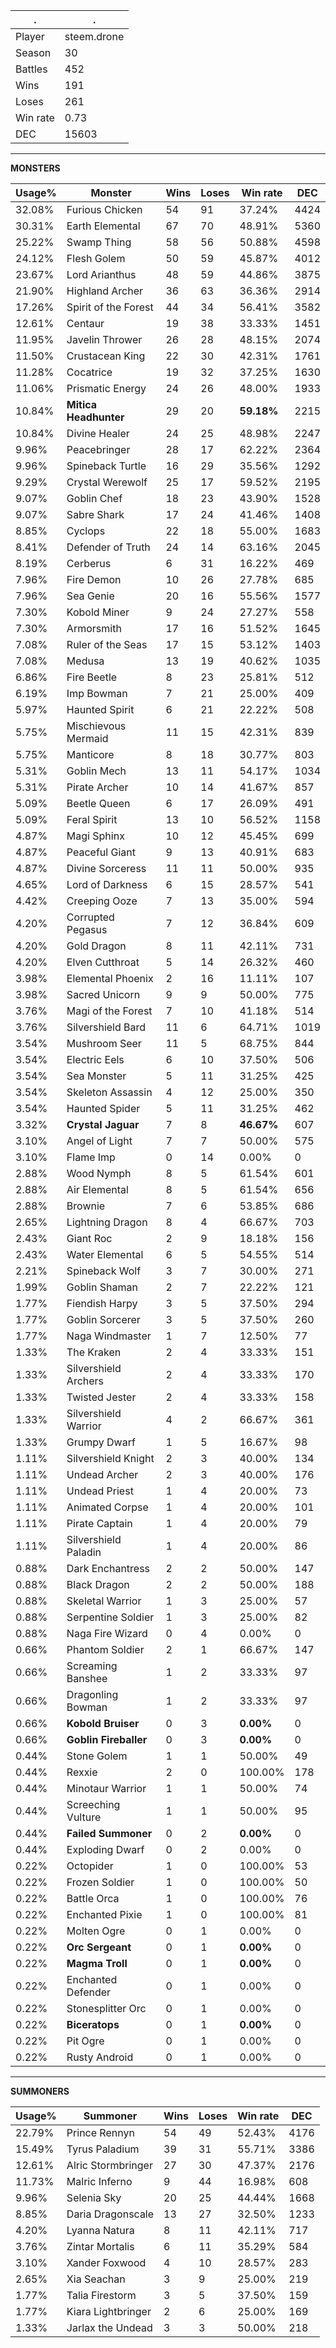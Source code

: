 .|.
|-|-
Player|steem.drone
Season|30
Battles|452
Wins|191
Loses|261
Win rate|0.73
DEC|15603

---
**MONSTERS**

Usage%|Monster|Wins|Loses|Win rate|DEC|
-|-|-|-|-|-|
32.08%|Furious Chicken|54|91|37.24%|4424|
30.31%|Earth Elemental|67|70|48.91%|5360|
25.22%|Swamp Thing|58|56|50.88%|4598|
24.12%|Flesh Golem|50|59|45.87%|4012|
23.67%|Lord Arianthus|48|59|44.86%|3875|
21.90%|Highland Archer|36|63|36.36%|2914|
17.26%|Spirit of the Forest|44|34|56.41%|3582|
12.61%|Centaur|19|38|33.33%|1451|
11.95%|Javelin Thrower|26|28|48.15%|2074|
11.50%|Crustacean King|22|30|42.31%|1761|
11.28%|Cocatrice|19|32|37.25%|1630|
11.06%|Prismatic Energy|24|26|48.00%|1933|
10.84%|**Mitica Headhunter**|29|20|**59.18%**|2215|
10.84%|Divine Healer|24|25|48.98%|2247|
9.96%|Peacebringer|28|17|62.22%|2364|
9.96%|Spineback Turtle|16|29|35.56%|1292|
9.29%|Crystal Werewolf|25|17|59.52%|2195|
9.07%|Goblin Chef|18|23|43.90%|1528|
9.07%|Sabre Shark|17|24|41.46%|1408|
8.85%|Cyclops|22|18|55.00%|1683|
8.41%|Defender of Truth|24|14|63.16%|2045|
8.19%|Cerberus|6|31|16.22%|469|
7.96%|Fire Demon|10|26|27.78%|685|
7.96%|Sea Genie|20|16|55.56%|1577|
7.30%|Kobold Miner|9|24|27.27%|558|
7.30%|Armorsmith|17|16|51.52%|1645|
7.08%|Ruler of the Seas|17|15|53.12%|1403|
7.08%|Medusa|13|19|40.62%|1035|
6.86%|Fire Beetle|8|23|25.81%|512|
6.19%|Imp Bowman|7|21|25.00%|409|
5.97%|Haunted Spirit|6|21|22.22%|508|
5.75%|Mischievous Mermaid|11|15|42.31%|839|
5.75%|Manticore|8|18|30.77%|803|
5.31%|Goblin Mech|13|11|54.17%|1034|
5.31%|Pirate Archer|10|14|41.67%|857|
5.09%|Beetle Queen|6|17|26.09%|491|
5.09%|Feral Spirit|13|10|56.52%|1158|
4.87%|Magi Sphinx|10|12|45.45%|699|
4.87%|Peaceful Giant|9|13|40.91%|683|
4.87%|Divine Sorceress|11|11|50.00%|935|
4.65%|Lord of Darkness|6|15|28.57%|541|
4.42%|Creeping Ooze|7|13|35.00%|594|
4.20%|Corrupted Pegasus|7|12|36.84%|609|
4.20%|Gold Dragon|8|11|42.11%|731|
4.20%|Elven Cutthroat|5|14|26.32%|460|
3.98%|Elemental Phoenix|2|16|11.11%|107|
3.98%|Sacred Unicorn|9|9|50.00%|775|
3.76%|Magi of the Forest|7|10|41.18%|514|
3.76%|Silvershield Bard|11|6|64.71%|1019|
3.54%|Mushroom Seer|11|5|68.75%|844|
3.54%|Electric Eels|6|10|37.50%|506|
3.54%|Sea Monster|5|11|31.25%|425|
3.54%|Skeleton Assassin|4|12|25.00%|350|
3.54%|Haunted Spider|5|11|31.25%|462|
3.32%|**Crystal Jaguar**|7|8|**46.67%**|607|
3.10%|Angel of Light|7|7|50.00%|575|
3.10%|Flame Imp|0|14|0.00%|0|
2.88%|Wood Nymph|8|5|61.54%|601|
2.88%|Air Elemental|8|5|61.54%|656|
2.88%|Brownie|7|6|53.85%|686|
2.65%|Lightning Dragon|8|4|66.67%|703|
2.43%|Giant Roc|2|9|18.18%|156|
2.43%|Water Elemental|6|5|54.55%|514|
2.21%|Spineback Wolf|3|7|30.00%|271|
1.99%|Goblin Shaman|2|7|22.22%|121|
1.77%|Fiendish Harpy|3|5|37.50%|294|
1.77%|Goblin Sorcerer|3|5|37.50%|260|
1.77%|Naga Windmaster|1|7|12.50%|77|
1.33%|The Kraken|2|4|33.33%|151|
1.33%|Silvershield Archers|2|4|33.33%|170|
1.33%|Twisted Jester|2|4|33.33%|158|
1.33%|Silvershield Warrior|4|2|66.67%|361|
1.33%|Grumpy Dwarf|1|5|16.67%|98|
1.11%|Silvershield Knight|2|3|40.00%|134|
1.11%|Undead Archer|2|3|40.00%|176|
1.11%|Undead Priest|1|4|20.00%|73|
1.11%|Animated Corpse|1|4|20.00%|101|
1.11%|Pirate Captain|1|4|20.00%|79|
1.11%|Silvershield Paladin|1|4|20.00%|86|
0.88%|Dark Enchantress|2|2|50.00%|147|
0.88%|Black Dragon|2|2|50.00%|188|
0.88%|Skeletal Warrior|1|3|25.00%|57|
0.88%|Serpentine Soldier|1|3|25.00%|82|
0.88%|Naga Fire Wizard|0|4|0.00%|0|
0.66%|Phantom Soldier|2|1|66.67%|147|
0.66%|Screaming Banshee|1|2|33.33%|97|
0.66%|Dragonling Bowman|1|2|33.33%|97|
0.66%|**Kobold Bruiser**|0|3|**0.00%**|0|
0.66%|**Goblin Fireballer**|0|3|**0.00%**|0|
0.44%|Stone Golem|1|1|50.00%|49|
0.44%|Rexxie|2|0|100.00%|178|
0.44%|Minotaur Warrior|1|1|50.00%|74|
0.44%|Screeching Vulture|1|1|50.00%|95|
0.44%|**Failed Summoner**|0|2|**0.00%**|0|
0.44%|Exploding Dwarf|0|2|0.00%|0|
0.22%|Octopider|1|0|100.00%|53|
0.22%|Frozen Soldier|1|0|100.00%|50|
0.22%|Battle Orca|1|0|100.00%|76|
0.22%|Enchanted Pixie|1|0|100.00%|81|
0.22%|Molten Ogre|0|1|0.00%|0|
0.22%|**Orc Sergeant**|0|1|**0.00%**|0|
0.22%|**Magma Troll**|0|1|**0.00%**|0|
0.22%|Enchanted Defender|0|1|0.00%|0|
0.22%|Stonesplitter Orc|0|1|0.00%|0|
0.22%|**Biceratops**|0|1|**0.00%**|0|
0.22%|Pit Ogre|0|1|0.00%|0|
0.22%|Rusty Android|0|1|0.00%|0|

---
**SUMMONERS**

Usage%|Summoner|Wins|Loses|Win rate|DEC|
-|-|-|-|-|-|
22.79%|Prince Rennyn|54|49|52.43%|4176|
15.49%|Tyrus Paladium|39|31|55.71%|3386|
12.61%|Alric Stormbringer|27|30|47.37%|2176|
11.73%|Malric Inferno|9|44|16.98%|608|
9.96%|Selenia Sky|20|25|44.44%|1668|
8.85%|Daria Dragonscale|13|27|32.50%|1233|
4.20%|Lyanna Natura|8|11|42.11%|717|
3.76%|Zintar Mortalis|6|11|35.29%|584|
3.10%|Xander Foxwood|4|10|28.57%|283|
2.65%|Xia Seachan|3|9|25.00%|219|
1.77%|Talia Firestorm|3|5|37.50%|159|
1.77%|Kiara Lightbringer|2|6|25.00%|169|
1.33%|Jarlax the Undead|3|3|50.00%|218|
